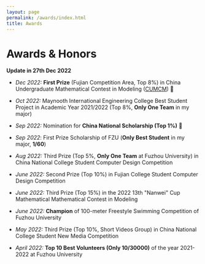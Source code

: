 ```yaml
---
layout: page
permalink: /awards/index.html
title: Awards
---
```


# Awards & Honors

**Update in 27th Dec 2022**

- *Dec 2022:* **First Prize** (Fujian Competition Area, Top 8%) in China Undergraduate Mathematical Contest in Modeling ([CUMCM](http://en.mcm.edu.cn/)) 🎉

- *Oct 2022:* Maynooth International Engineering College Best Student Project in Academic Year 2021/2022 (Top 8%, **Only One Team** in my major)

- *Sep 2022:* Nomination for **China National Scholarship (Top 1%)** 🎉

- *Sep 2022*: First Prize Scholarship of FZU (**Only Best Student** in my major, **1/60**)

- *Aug 2022:*  Third Prize (Top 5%, **Only One Team** at Fuzhou University) in China National College Student Computer Design Competition

- *June 2022:* Second Prize (Top 10%) in Fujian College Student Computer Design Competition

- *June 2022:* Third Prize (Top 15%) in the 2022 13th "Nanwei" Cup Mathematical Mathematical Contest in Modeling

- *June 2022:* **Champion** of 100-meter Freestyle Swimming Competition of Fuzhou University

- *May 2022:* Third Prize (Top 10%, Short Videos Group) in China National College Student New Media Competition

- *April 2022:* **Top 10 Best Volunteers (Only 10/30000)** of the year 2021-2022 at Fuzhou University
